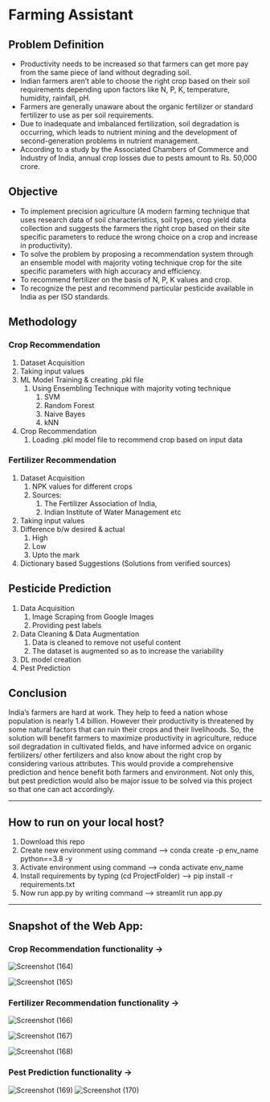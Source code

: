 # Farming Assistant

## Problem Definition
* Productivity needs to be increased so that farmers can get more pay from the same piece of land without degrading soil.
* Indian farmers aren’t able to choose the right crop based on their soil requirements depending upon factors like N, P, K, temperature, humidity, rainfall, pH.
* Farmers are generally unaware about the organic fertilizer or standard fertilizer to use as per soil requirements.
* Due to inadequate and imbalanced fertilization, soil degradation is occurring, which leads to nutrient mining and the development of second-generation problems in nutrient management.
* According to a study by the Associated Chambers of Commerce and Industry of India, annual crop losses due to pests amount to Rs. 50,000 crore.

## Objective
* To implement precision agriculture (A modern farming technique that uses research data of soil characteristics, soil types, crop yield data collection and suggests the farmers the right crop based on their site specific parameters to reduce the wrong choice on a crop and increase in productivity). 
* To solve the problem by proposing a recommendation system through an ensemble model with majority voting technique crop for the site specific parameters with high accuracy and efficiency.
* To recommend fertilizer on the basis of N, P, K values and crop.
* To recognize the pest and recommend particular pesticide available in India as per ISO standards.

## Methodology
### Crop Recommendation
1. Dataset Acquisition
2. Taking input values
3. ML Model Training & creating .pkl file
    1. Using Ensembling Technique with majority voting technique
        1. SVM
        2. Random Forest
        3. Naive Bayes
        4. kNN
4. Crop Recommendation
    1. Loading .pkl model file to recommend crop based on input data

### Fertilizer Recommendation
1. Dataset Acquisition
    1. NPK values for different crops
    2. Sources: 
        1. The Fertilizer Association of India, 
        2. Indian Institute of Water Management etc
2. Taking input values
3. Difference b/w desired & actual
    1. High
    2. Low
    3. Upto the mark
4. Dictionary based Suggestions (Solutions from verified sources)

## Pesticide Prediction
1. Data Acquisition
    1. Image Scraping from Google Images
    2. Providing pest labels
2. Data Cleaning &  Data Augmentation
    1. Data is cleaned to remove not useful content
    2. The dataset is augmented so as to increase the variability
3. DL model creation
4. Pest Prediction

## Conclusion
India’s farmers are hard at work. They help to feed a nation whose population is nearly 1.4 billion. However their productivity is threatened by some natural factors that can ruin their crops and their livelihoods. So, the solution will benefit farmers to maximize productivity in agriculture, reduce soil degradation in cultivated fields, and have informed advice on organic fertilizers/ other fertilizers and also know about the right crop by considering various attributes. This would provide a comprehensive prediction and hence benefit both farmers and environment. Not only this, but pest prediction would also be major issue to be solved via this project so that one can act accordingly.
___

## How to run on your local host?
1. Download this repo
2. Create new environment using command --> conda create -p env_name python==3.8 -y
3. Activate environment using command --> conda activate env_name
4. Install requirements by typing (cd ProjectFolder) --> pip install -r requirements.txt
5. Now run app.py by writing command --> streamlit run app.py

___
## Snapshot of the Web App:

### Crop Recommendation functionality ->
![Screenshot (164)](https://github.com/AnonymousSurya/Farming-Assistant/assets/76435009/c1acb1e4-5c1e-413b-bfad-7e88a6fd299c)

![Screenshot (165)](https://github.com/AnonymousSurya/Farming-Assistant/assets/76435009/0b437631-22c4-4eca-9307-4aa28031f22a)

### Fertilizer Recommendation functionality ->

![Screenshot (166)](https://github.com/AnonymousSurya/Farming-Assistant/assets/76435009/07632d8c-2049-41cb-ace2-bc55b894a9dd)

![Screenshot (167)](https://github.com/AnonymousSurya/Farming-Assistant/assets/76435009/c672e9e0-2fd9-4297-9ae4-6d57f1c1748b)


![Screenshot (168)](https://github.com/AnonymousSurya/Farming-Assistant/assets/76435009/621d5ecf-7788-48f1-b91d-3be20ca6e279)

### Pest Prediction functionality ->


![Screenshot (169)](https://github.com/AnonymousSurya/Farming-Assistant/assets/76435009/c8cd7020-a978-4fa8-9eee-8124f3bd3759)
![Screenshot (170)](https://github.com/AnonymousSurya/Farming-Assistant/assets/76435009/7f44c694-ea41-48b6-88e1-76296115db17)
